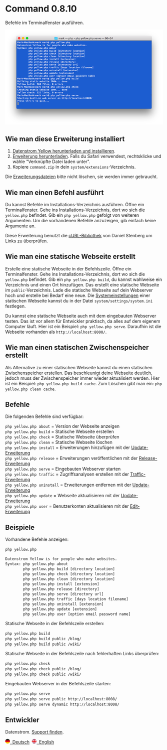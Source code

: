 Command 0.8.10
==============
Befehle im Terminalfenster ausführen.

<p align="center"><img src="command-screenshot.png?raw=true" alt="Bildschirmfoto"></p>

## Wie man diese Erweiterung installiert

1. [Datenstrom Yellow herunterladen und installieren](https://github.com/datenstrom/yellow/).
2. [Erweiterung herunterladen](https://github.com/datenstrom/yellow-extensions/raw/master/zip/command.zip). Falls du Safari verwendest, rechtsklicke und wähle "Verknüpfte Datei laden unter".
3. Kopiere `command.zip` in dein `system/extensions`-Verzeichnis.

Die [Erweiterungsdateien](extension.ini) bitte nicht löschen, sie werden immer gebraucht.

## Wie man einen Befehl ausführt

Du kannst Befehle im Installations-Verzeichnis ausführen. Öffne ein Terminalfenster. Gehe ins Installations-Verzeichnis, dort wo sich die `yellow.php` befindet. Gib ein `php yellow.php` gefolgt von weiteren Argumenten. Um die vorhandenen Befehle anzuzeigen, gib einfach keine Argumente an.

Diese Erweiterung benutzt die [cURL-Bibliothek](https://github.com/curl/curl) von Daniel Stenberg um Links zu überprüfen.

## Wie man eine statische Webseite erstellt

Erstelle eine statische Webseite in der Befehlszeile. Öffne ein Terminalfenster. Gehe ins Installations-Verzeichnis, dort wo sich die `yellow.php` befindet. Gib ein `php yellow.php build`, du kannst wahlweise ein Verzeichnis und einen Ort hinzufügen. Das erstellt eine statische Webseite im `public`-Verzeichnis. Lade die statische Webseite auf dein Webserver hoch und erstelle bei Bedarf eine neue. Die [Systemeinstellungen](https://github.com/datenstrom/yellow-extensions/tree/master/features/core#settings) einer statischen Webseite kannst du in der Datei `system/settings/system.ini` festlegen.

Du kannst eine statische Webseite auch mit dem eingebauten Webserver testen. Das ist vor allem für Entwickler praktisch, da alles auf dem eigenem Computer läuft. Hier ist ein Beispiel: `php yellow.php serve`. Daraufhin ist die Webseite vorhanden als `http://localhost:8000/`.

## Wie man einen statischen Zwischenspeicher erstellt

Als Alternative zu einer statischen Webseite kannst du einen statischen Zwischenspeicher erstellen. Das beschleunigt deine Webseite deutlich, jedoch muss der Zwischenspeicher immer wieder aktualisiert werden. Hier ist ein Beispiel: `php yellow.php build cache`. Zum Löschen gibt man ein: `php yellow.php clean cache`.

## Befehle

Die folgenden Befehle sind verfügbar:

`php yellow.php about` = Version der Webseite anzeigen  
`php yellow.php build` = Statische Webseite erstellen  
`php yellow.php check` = Statische Webseite überprüfen  
`php yellow.php clean` = Statische Webseite löschen  
`php yellow.php install` = Erweiterungen hinzufügen mit der [Update-Erweiterung](https://github.com/datenstrom/yellow-extensions/tree/master/features/update)  
`php yellow.php release` = Erweiterungen veröffentlichen mit der [Release-Erweiterung](https://github.com/datenstrom/yellow-extensions/tree/master/features/release)  
`php yellow.php serve` = Eingebauten Webserver starten  
`php yellow.php traffic` = Zugriffsanalysen erstellen mit der [Traffic-Erweiterung](https://github.com/datenstrom/yellow-extensions/tree/master/features/traffic)  
`php yellow.php uninstall` = Erweiterungen entfernen mit der [Update-Erweiterung](https://github.com/datenstrom/yellow-extensions/tree/master/features/update)  
`php yellow.php update` = Webseite aktualisieren mit der [Update-Erweiterung](https://github.com/datenstrom/yellow-extensions/tree/master/features/update)  
`php yellow.php user` = Benutzerkonten aktualisieren mit der [Edit-Erweiterung](https://github.com/datenstrom/yellow-extensions/tree/master/features/edit)  

## Beispiele

Vorhandene Befehle anzeigen:

`php yellow.php`

~~~~
Datenstrom Yellow is for people who make websites.
Syntax: php yellow.php about
        php yellow.php build [directory location]
        php yellow.php check [directory location]
        php yellow.php clean [directory location]
        php yellow.php install [extension]
        php yellow.php release [directory]
        php yellow.php serve [directory url]
        php yellow.php traffic [days location filename]
        php yellow.php uninstall [extension]
        php yellow.php update [extension]
        php yellow.php user [option email password name]
~~~~

Statische Webseite in der Befehlszeile erstellen:

`php yellow.php build`  
`php yellow.php build public /blog/`  
`php yellow.php build public /wiki/`  

Statische Webseite in der Befehlszeile nach fehlerhaften Links überprüfen:

`php yellow.php check`  
`php yellow.php check public /blog/`  
`php yellow.php check public /wiki/`  

Eingebauten Webserver in der Befehlszeile starten:

`php yellow.php serve`  
`php yellow.php serve public http://localhost:8008/`  
`php yellow.php serve dynamic http://localhost:8008/`  

## Entwickler

Datenstrom. [Support finden](https://extensions.datenstrom.se/de/help/).

<p>
<a href="README-de.md"><img src="https://raw.githubusercontent.com/datenstrom/yellow-extensions/master/features/help/language-de.png" width="15" height="15" alt="Deutsch">&nbsp; Deutsch</a>&nbsp;
<a href="README.md"><img src="https://raw.githubusercontent.com/datenstrom/yellow-extensions/master/features/help/language-en.png" width="15" height="15" alt="English">&nbsp; English</a>&nbsp;
</p>
